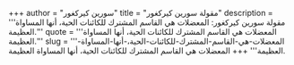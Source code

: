 +++
author = "سورين كيركغور"
title = "مقولة سورين كيركغور"
description = '''مقولة سورين كيركغور: المعضلات هي القاسم المشترك للكائنات الحية، أنها المساواة العظيمة.'''
quote = '''المعضلات هي القاسم المشترك للكائنات الحية، أنها المساواة العظيمة.'''
slug = '''المعضلات-هي-القاسم-المشترك-للكائنات-الحية،-أنها-المساواة-العظيمة'''
+++
المعضلات هي القاسم المشترك للكائنات الحية، أنها المساواة العظيمة.
